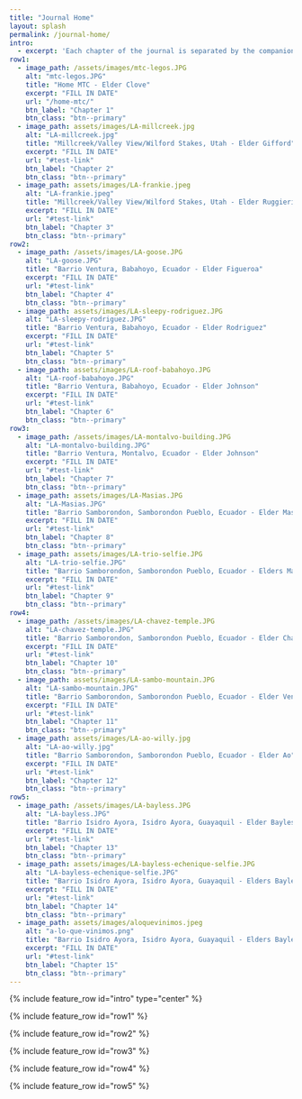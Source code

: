 ```yaml
---
title: "Journal Home"
layout: splash
permalink: /journal-home/
intro: 
  - excerpt: 'Each chapter of the journal is separated by the companions and areas I served in. For a more comprehensive look of the photos and videos, see the media tab on the top right of the page.'
row1:
  - image_path: /assets/images/mtc-legos.JPG
    alt: "mtc-legos.JPG"
    title: "Home MTC - Elder Clove"
    excerpt: "FILL IN DATE"
    url: "/home-mtc/"
    btn_label: "Chapter 1"
    btn_class: "btn--primary"
  - image_path: assets/images/LA-millcreek.jpg
    alt: "LA-millcreek.jpg"
    title: "Millcreek/Valley View/Wilford Stakes, Utah - Elder Gifford"
    excerpt: "FILL IN DATE"
    url: "#test-link"
    btn_label: "Chapter 2"
    btn_class: "btn--primary"
  - image_path: assets/images/LA-frankie.jpeg
    alt: "LA-frankie.jpeg"
    title: "Millcreek/Valley View/Wilford Stakes, Utah - Elder Ruggieri"
    excerpt: "FILL IN DATE"
    url: "#test-link"
    btn_label: "Chapter 3"
    btn_class: "btn--primary"
row2:
  - image_path: /assets/images/LA-goose.JPG
    alt: "LA-goose.JPG"
    title: "Barrio Ventura, Babahoyo, Ecuador - Elder Figueroa"
    excerpt: "FILL IN DATE"
    url: "#test-link"
    btn_label: "Chapter 4"
    btn_class: "btn--primary"
  - image_path: assets/images/LA-sleepy-rodriguez.JPG
    alt: "LA-sleepy-rodriguez.JPG"
    title: "Barrio Ventura, Babahoyo, Ecuador - Elder Rodriguez"
    excerpt: "FILL IN DATE"
    url: "#test-link"
    btn_label: "Chapter 5"
    btn_class: "btn--primary"
  - image_path: assets/images/LA-roof-babahoyo.JPG
    alt: "LA-roof-babahoyo.JPG"
    title: "Barrio Ventura, Babahoyo, Ecuador - Elder Johnson"
    excerpt: "FILL IN DATE"
    url: "#test-link"
    btn_label: "Chapter 6"
    btn_class: "btn--primary"
row3:
  - image_path: /assets/images/LA-montalvo-building.JPG
    alt: "LA-montalvo-building.JPG"
    title: "Barrio Ventura, Montalvo, Ecuador - Elder Johnson"
    excerpt: "FILL IN DATE"
    url: "#test-link"
    btn_label: "Chapter 7"
    btn_class: "btn--primary"
  - image_path: assets/images/LA-Masias.JPG
    alt: "LA-Masias.JPG"
    title: "Barrio Samborondon, Samborondon Pueblo, Ecuador - Elder Masias"
    excerpt: "FILL IN DATE"
    url: "#test-link"
    btn_label: "Chapter 8"
    btn_class: "btn--primary"
  - image_path: assets/images/LA-trio-selfie.JPG
    alt: "LA-trio-selfie.JPG"
    title: "Barrio Samborondon, Samborondon Pueblo, Ecuador - Elders Masias and Chavez"
    excerpt: "FILL IN DATE"
    url: "#test-link"
    btn_label: "Chapter 9"
    btn_class: "btn--primary"
row4:
  - image_path: /assets/images/LA-chavez-temple.JPG
    alt: "LA-chavez-temple.JPG"
    title: "Barrio Samborondon, Samborondon Pueblo, Ecuador - Elder Chavez"
    excerpt: "FILL IN DATE"
    url: "#test-link"
    btn_label: "Chapter 10"
    btn_class: "btn--primary"
  - image_path: assets/images/LA-sambo-mountain.JPG
    alt: "LA-sambo-mountain.JPG"
    title: "Barrio Samborondon, Samborondon Pueblo, Ecuador - Elder Venencia"
    excerpt: "FILL IN DATE"
    url: "#test-link"
    btn_label: "Chapter 11"
    btn_class: "btn--primary"
  - image_path: assets/images/LA-ao-willy.jpg
    alt: "LA-ao-willy.jpg"
    title: "Barrio Samborondon, Samborondon Pueblo, Ecuador - Elder Ao"
    excerpt: "FILL IN DATE"
    url: "#test-link"
    btn_label: "Chapter 12"
    btn_class: "btn--primary"
row5:
  - image_path: /assets/images/LA-bayless.JPG
    alt: "LA-bayless.JPG"
    title: "Barrio Isidro Ayora, Isidro Ayora, Guayaquil - Elder Bayless"
    excerpt: "FILL IN DATE"
    url: "#test-link"
    btn_label: "Chapter 13"
    btn_class: "btn--primary"
  - image_path: assets/images/LA-bayless-echenique-selfie.JPG
    alt: "LA-bayless-echenique-selfie.JPG"
    title: "Barrio Isidro Ayora, Isidro Ayora, Guayaquil - Elders Bayless and Echenique"
    excerpt: "FILL IN DATE"
    url: "#test-link"
    btn_label: "Chapter 14"
    btn_class: "btn--primary"
  - image_path: assets/images/aloquevinimos.jpeg
    alt: "a-lo-que-vinimos.png"
    title: "Barrio Isidro Ayora, Isidro Ayora, Guayaquil - Elders Bayless and Vinha"
    excerpt: "FILL IN DATE"
    url: "#test-link"
    btn_label: "Chapter 15"
    btn_class: "btn--primary"
---
```


{% include feature_row id="intro" type="center" %}

{% include feature_row id="row1" %}

{% include feature_row id="row2" %}

{% include feature_row id="row3" %}

{% include feature_row id="row4" %}

{% include feature_row id="row5" %}